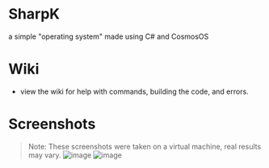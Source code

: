 # SharpK
a simple "operating system" made using C# and CosmosOS

# Wiki
- view the wiki for help with commands, building the code, and errors.

# Screenshots
> Note: These screenshots were taken on a virtual machine, real results may vary.
![image](https://github.com/Kroefer/SharpK/assets/104503666/34195702-7638-4902-815b-04a016376f56)
![image](https://github.com/Kroefer/SharpK/assets/104503666/83821ff6-a102-442d-b05f-2662e548dd00)

